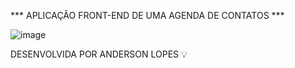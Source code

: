 *** APLICAÇÃO FRONT-END DE UMA AGENDA DE CONTATOS ***

![image](https://github.com/LopesA95/agenda-contatos/assets/123224432/fcbc3a49-2ace-4998-ad3e-55f742ce7c64)

DESENVOLVIDA POR ANDERSON LOPES :bulb:
